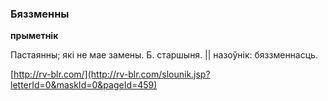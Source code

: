 ### Бяззменны
**прыметнік**

Пастаянны; які не мае замены. Б. старшыня. || назоўнік: бяззменнасць.

<a rel="author">[http://rv-blr.com/](http://rv-blr.com/slounik.jsp?letterId=0&maskId=0&pageId=459)</a>
